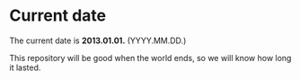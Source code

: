 # Current date

The current date is **2013.01.01.** (YYYY.MM.DD.)

This repository will be good when the world ends, so we will know how long it lasted.